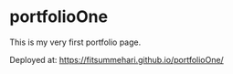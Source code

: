 # portfolioOne
This is my very first portfolio page.

Deployed at: https://fitsummehari.github.io/portfolioOne/

